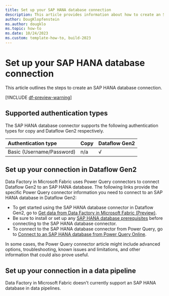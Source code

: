 ```yaml
---
title: Set up your SAP HANA database connection
description: This article provides information about how to create an SAP HANA database connection in Microsoft Fabric.
author: DougKlopfenstein
ms.author: dougklo
ms.topic: how-to
ms.date: 10/24/2023
ms.custom: template-how-to, build-2023
---
```


# Set up your SAP HANA database connection

This article outlines the steps to create an SAP HANA database connection.

[!INCLUDE [df-preview-warning](includes/data-factory-preview-warning.md)]

## Supported authentication types

The SAP HANA database connector supports the following authentication types for copy and Dataflow Gen2 respectively.  

|Authentication type |Copy |Dataflow Gen2 |
|:---|:---|:---|
|Basic (Username/Password)| n/a | √ |

## Set up your connection in Dataflow Gen2

Data Factory in Microsoft Fabric uses Power Query connectors to connect Dataflow Gen2 to an SAP HANA database. The following links provide the specific Power Query connector information you need to connect to an SAP HANA database in Dataflow Gen2:

- To get started using the SAP HANA database connector in Dataflow Gen2, go to [Get data from Data Factory in Microsoft Fabric (Preview)](/power-query/where-to-get-data#get-data-from-data-factory-in-microsoft-fabric-preview).
- Be sure to install or set up any [SAP HANA database prerequisites](/power-query/connectors/sap-hana/overview#prerequisitess) before connecting to the SAP HANA database connector.
- To connect to the SAP HANA database connector from Power Query, go to [Connect to an SAP HANA database from Power Query Online](/power-query/connectors/sap-hana/overview#connect-to-an-sap-hana-database-from-power-query-online).

In some cases, the Power Query connector article might include advanced options, troubleshooting, known issues and limitations, and other information that could also prove useful.

## Set up your connection in a data pipeline

Data Factory in Microsoft Fabric doesn't currently support an SAP HANA database in data pipelines.
